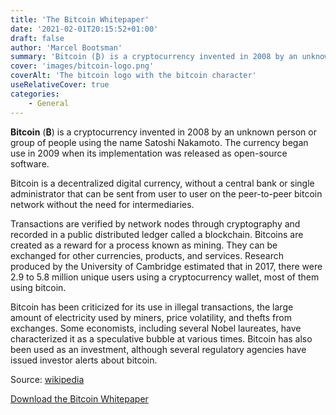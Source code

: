```yaml
---
title: 'The Bitcoin Whitepaper'
date: '2021-02-01T20:15:52+01:00'
draft: false
author: 'Marcel Bootsman'
summary: 'Bitcoin (₿) is a cryptocurrency invented in 2008 by an unknown person or group of people using the name Satoshi Nakamoto.'
cover: 'images/bitcoin-logo.png'
coverAlt: 'The bitcoin logo with the bitcoin character'
useRelativeCover: true
categories:
    - General
---
```

**Bitcoin** (**₿**) is a cryptocurrency invented in 2008 by an unknown person or group of people using the name Satoshi Nakamoto. The currency began use in 2009 when its implementation was released as open-source software.

Bitcoin is a decentralized digital currency, without a central bank or single administrator that can be sent from user to user on the peer-to-peer bitcoin network without the need for intermediaries.

Transactions are verified by network nodes through cryptography and recorded in a public distributed ledger called a blockchain. Bitcoins are created as a reward for a process known as mining. They can be exchanged for other currencies, products, and services. Research produced by the University of Cambridge estimated that in 2017, there were 2.9 to 5.8 million unique users using a cryptocurrency wallet, most of them using bitcoin.

Bitcoin has been criticized for its use in illegal transactions, the large amount of electricity used by miners, price volatility, and thefts from exchanges. Some economists, including several Nobel laureates, have characterized it as a speculative bubble at various times. Bitcoin has also been used as an investment, although several regulatory agencies have issued investor alerts about bitcoin.

Source: [wikipedia](https://en.wikipedia.org/wiki/Bitcoin)

[Download the Bitcoin Whitepaper](bitcoin-whitepaper.pdf)